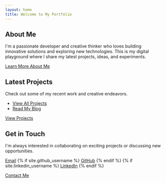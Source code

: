 ```yaml
---
layout: home
title: Welcome to My Portfolio
---
```


<div class="intro-section">
  <div class="card">
    <h2>About Me</h2>
    <p>I'm a passionate developer and creative thinker who loves building innovative solutions and exploring new technologies. This is my digital playground where I share my latest projects, ideas, and experiments.</p>
    <p><a href="/about/" class="btn">Learn More About Me</a></p>
  </div>
</div>

<div class="featured-sections">
  <div class="card">
    <h2>Latest Projects</h2>
    <p>Check out some of my recent work and creative endeavors.</p>
    <ul>
      <li><a href="/projects/">View All Projects</a></li>
      <li><a href="/blog/">Read My Blog</a></li>
    </ul>
    <p><a href="/projects/" class="btn btn-outline">View Projects</a></p>
  </div>

  <div class="card">
    <h2>Get in Touch</h2>
    <p>I'm always interested in collaborating on exciting projects or discussing new opportunities.</p>
    <div class="contact">
      <a href="mailto:{{ site.email }}">Email</a>
      {% if site.github_username %}
        <a href="https://github.com/{{ site.github_username }}" target="_blank" rel="noopener">GitHub</a>
      {% endif %}
      {% if site.linkedin_username %}
        <a href="https://linkedin.com/in/{{ site.linkedin_username }}" target="_blank" rel="noopener">LinkedIn</a>
      {% endif %}
    </div>
    <p><a href="/contact/" class="btn btn-outline">Contact Me</a></p>
  </div>
</div>